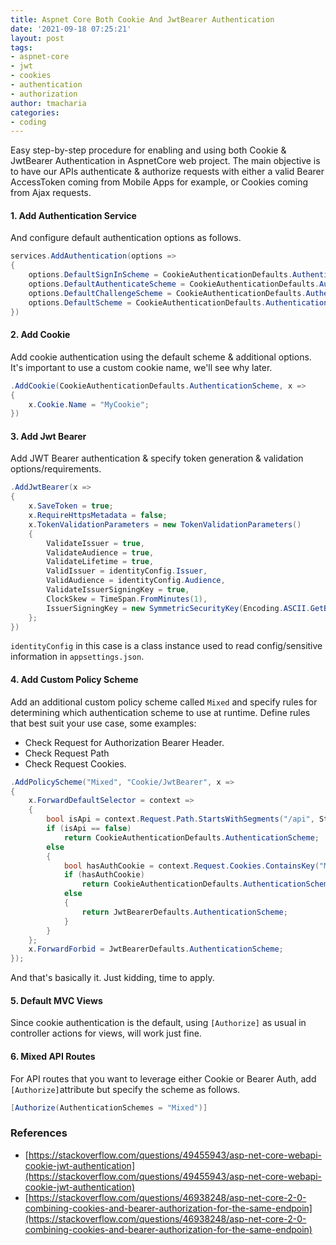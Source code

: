 ```yaml
---
title: Aspnet Core Both Cookie And JwtBearer Authentication
date: '2021-09-18 07:25:21'
layout: post
tags:
- aspnet-core
- jwt
- cookies
- authentication
- authorization
author: tmacharia
categories:
- coding
---
```


Easy step-by-step procedure for enabling and using both Cookie & JwtBearer Authentication in AspnetCore web project. The main objective is to have our APIs authenticate & authorize requests with either a valid Bearer AccessToken coming from Mobile Apps for example, or Cookies coming from Ajax requests.

#### 1. Add Authentication Service
And configure default authentication options as follows.
```cs
services.AddAuthentication(options =>
{
    options.DefaultSignInScheme = CookieAuthenticationDefaults.AuthenticationScheme;
    options.DefaultAuthenticateScheme = CookieAuthenticationDefaults.AuthenticationScheme;
    options.DefaultChallengeScheme = CookieAuthenticationDefaults.AuthenticationScheme;
    options.DefaultScheme = CookieAuthenticationDefaults.AuthenticationScheme;
})
```
#### 2. Add Cookie
Add cookie authentication using the default scheme & additional options. It's important to use a custom cookie name, we'll see why later.
```cs
.AddCookie(CookieAuthenticationDefaults.AuthenticationScheme, x =>
{
    x.Cookie.Name = "MyCookie";
})
```
#### 3.  Add Jwt Bearer
Add JWT Bearer authentication & specify token generation & validation options/requirements.
```cs
.AddJwtBearer(x =>
{
    x.SaveToken = true;
    x.RequireHttpsMetadata = false;
    x.TokenValidationParameters = new TokenValidationParameters()
    {
        ValidateIssuer = true,
        ValidateAudience = true,
        ValidateLifetime = true,
        ValidIssuer = identityConfig.Issuer,
        ValidAudience = identityConfig.Audience,
        ValidateIssuerSigningKey = true,
        ClockSkew = TimeSpan.FromMinutes(1),
        IssuerSigningKey = new SymmetricSecurityKey(Encoding.ASCII.GetBytes(identityConfig.Secret))
    };
})
```
`identityConfig` in this case is a class instance used to read config/sensitive information in `appsettings.json`.
#### 4. Add Custom Policy Scheme
Add an additional custom policy scheme called `Mixed` and specify rules for determining which authentication scheme to use at runtime. 
Define rules that best suit your use case, some examples:
* Check Request for Authorization Bearer Header.
* Check Request Path
* Check Request Cookies.

```cs
.AddPolicyScheme("Mixed", "Cookie/JwtBearer", x =>
{
    x.ForwardDefaultSelector = context =>
    {
        bool isApi = context.Request.Path.StartsWithSegments("/api", StringComparison.InvariantCulture);
        if (isApi == false)
            return CookieAuthenticationDefaults.AuthenticationScheme;
        else
        {
            bool hasAuthCookie = context.Request.Cookies.ContainsKey("MyCookie");
            if (hasAuthCookie)
                return CookieAuthenticationDefaults.AuthenticationScheme;
            else
            {
                return JwtBearerDefaults.AuthenticationScheme;
            }
        }
    };
    x.ForwardForbid = JwtBearerDefaults.AuthenticationScheme;
});
```

And that's basically it. Just kidding, time to apply.

#### 5. Default MVC Views
Since cookie authentication is the default, using `[Authorize]` as usual in controller actions for views, will work just fine.
#### 6. Mixed API Routes
For API routes that you want to leverage either Cookie or Bearer Auth, add `[Authorize]`attribute but specify the scheme as follows.
```cs
[Authorize(AuthenticationSchemes = "Mixed")]
```

### References
* [https://stackoverflow.com/questions/49455943/asp-net-core-webapi-cookie-jwt-authentication](https://stackoverflow.com/questions/49455943/asp-net-core-webapi-cookie-jwt-authentication)
* [https://stackoverflow.com/questions/46938248/asp-net-core-2-0-combining-cookies-and-bearer-authorization-for-the-same-endpoin](https://stackoverflow.com/questions/46938248/asp-net-core-2-0-combining-cookies-and-bearer-authorization-for-the-same-endpoin)
